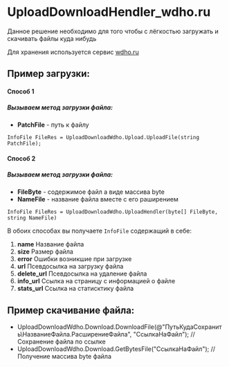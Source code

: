 # UploadDownloadHendler_wdho.ru
Данное решение необходимо для того чтобы с лёгкостью загружать и скачивать файлы куда нибудь

Для хранения используется сервис [wdho.ru](https://wdho.ru/)

## Пример загрузки:
#### Способ 1
##### Вызываем метод загрузки файла:
* <b>PatchFile</b> - путь к файлу

 `InfoFile FileRes = UploadDownloadWdho.Upload.UploadFile(string PatchFile);`
 
 #### Способ 2
 ##### Вызываем метод загрузки файла:
 * <b>FileByte</b> - содержимое файл а виде массива byte
 * <b>NameFile</b> - название файла вместе с его раширением
 
 `InfoFile FileRes = UploadDownloadWdho.UploadHendler(byte[] FileByte, string NameFile)`
 
В обоих способах вы получаете `InfoFile` содержащий в себе:
 1. <b>name</b> Название файла
 2. <b>size</b> Размер файла
 3. <b>error</b> Ошибки возникшие при загрузке
 4. <b>url</b> Псевдосылка на загрузку файла
 5. <b>delete_url</b> Псевдосылка на удаление файла
 6. <b>info_url</b> Ссылка на страницу с информацией о файле
 7. <b>stats_url</b> Ссылка на статисктику файла

## Пример скачивание файла:
* UploadDownloadWdho.Download.DownloadFile(@"ПутьКудаСохранить\НазваниеФайла.РасширениеФайла", "СсылкаНаФайл"); // Сохранение файла по ссылке
* UploadDownloadWdho.Download.GetBytesFile("СсылкаНаФайл"); // Получение массива byte файла

